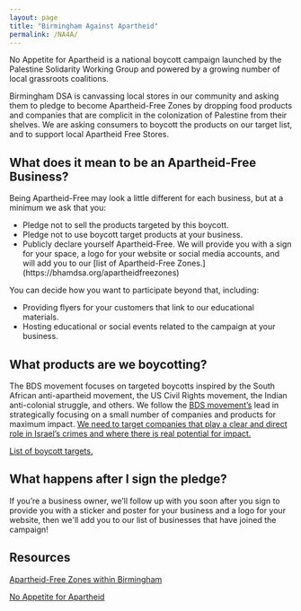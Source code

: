 ```yaml
---
layout: page
title: "Birmingham Against Apartheid"
permalink: /NA4A/
---
```

No Appetite for Apartheid is a national boycott campaign launched by the Palestine Solidarity Working Group and powered by a growing number of local grassroots coalitions. 

Birmingham DSA is canvassing local stores in our community and asking them to pledge to become Apartheid-Free Zones by dropping food products and companies that are complicit in the colonization of Palestine from their shelves. We are asking consumers to boycott the products on our target list, and to support local Apartheid Free Stores.

## What does it mean to be an Apartheid-Free Business?

Being Apartheid-Free may look a little different for each business, but at a minimum we ask that you:
<ul>
    <li>Pledge not to sell the products targeted by this boycott.</li>
    <li>Pledge not to use boycott target products at your business.</li>
    <li>Publicly declare yourself Apartheid-Free. We will provide you with a sign for your space, a logo for your website or social media accounts, and will add you to our [list of Apartheid-Free Zones.](https://bhamdsa.org/apartheidfreezones)</li>
</ul>

You can decide how you want to participate beyond that, including:
<ul>
    <li>Providing flyers for your customers that link to our educational materials. </li>
    <li>Hosting educational or social events related to the campaign at your business. </li>
</ul>

## What products are we boycotting?

The BDS movement focuses on targeted boycotts inspired by the South African anti-apartheid movement, the US Civil Rights movement, the Indian anti-colonial struggle, and others. We follow the [BDS movement’s](https://bdsmovement.net/BDS-Guide-Strategic-Campaigning) lead in strategically focusing on a small number of companies and products for maximum impact. [We need to target companies that play a clear and direct role in Israel’s crimes and where there is real potential for impact.](https://www.bdsmovement.net/Guide-to-BDS-Boycott)

[List of boycott targets.](https://bhamdsa.org/na4atargets)

## What happens after I sign the pledge?

If you’re a business owner, we’ll follow up with you soon after you sign to provide you with a sticker and poster for your business and a logo for your website, then we'll add you to our list of businesses that have joined the campaign!

## Resources

[Apartheid-Free Zones within Birmingham](https://bhamdsa.org/apartheidfreezones/)

[No Appetite for Apartheid](https://na4a.org)



